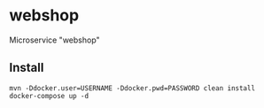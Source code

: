# webshop
Microservice "webshop"


## Install

```
mvn -Ddocker.user=USERNAME -Ddocker.pwd=PASSWORD clean install
docker-compose up -d
```